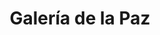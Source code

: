 ---
title: "Galería de la Paz"
url: /ciudad-autonoma-de-buenos-aires/galeria-de-la-paz/
shop: Einkaufszentrum
---